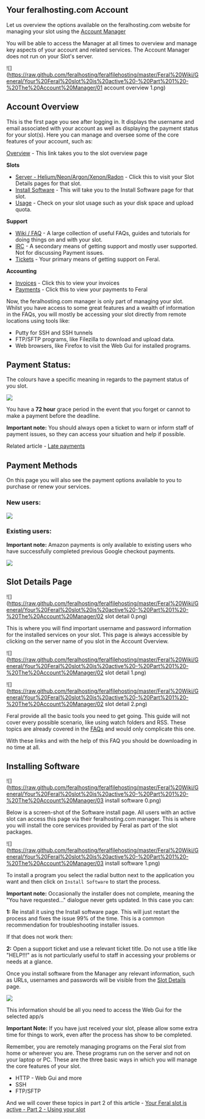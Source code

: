 
Your feralhosting.com Account
---

Let us overview the options available on the feralhosting.com website for managing your slot using the [Account Manager](https://www.feralhosting.com/manager/) 

You will be able to access the Manager at all times to overview and manage key aspects of your account and related services. The Account Manager does not run on your Slot's server.

![](https://raw.github.com/feralhosting/feralfilehosting/master/Feral%20Wiki/General/Your%20Feral%20slot%20is%20active%20-%20Part%201%20-%20The%20Account%20Manager/01 account overview 1.png)

Account Overview
---

This is the first page you see after logging in. It displays the username and email associated with your account as well as displaying the payment status for your slot(s). Here you can manage and oversee some of the core features of your account, such as:

[Overview](https://www.feralhosting.com/manager/) - This link takes you to the slot overview page

**Slots**

- [Server - Helium/Neon/Argon/Xenon/Radon](https://www.feralhosting.com/manager/slot/) - Click this to visit your Slot Details pages for that slot.
- [Install Software](https://www.feralhosting.com/manager/slot/install) - This will take you to the Install Software page for that slot.
- [Usage](https://www.feralhosting.com/manager/slot/usage) - Check on your slot usage such as your disk space and upload quota.

**Support**

- [Wiki / FAQ](https://www.feralhosting.com/faq/) - A large collection of useful FAQs, guides and tutorials for doing things on and with your slot.
- [IRC](https://www.feralhosting.com/chat) - A secondary means of getting support and mostly user supported. Not for discussing Payment issues.
- [Tickets](https://www.feralhosting.com/manager/tickets/) -  Your primary means of getting support on Feral.

**Accounting**

- [Invoices](https://www.feralhosting.com/manager/invoices) - Click this to view your invoices
- [Payments](https://www.feralhosting.com/manager/payments) - Click this to view your payments to Feral

Now, the feralhosting.com manager is only part of managing your slot. Whilst you have access to some great features and a wealth of information in the FAQs, you will mostly be accessing your slot directly from remote locations using tools like: 

- Putty for SSH and SSH tunnels
- FTP/SFTP programs, like Filezilla to download and upload data.
- Web browsers, like Firefox to visit the Web Gui for installed programs.

Payment Status:
---

The colours have a specific meaning in regards to the payment status of you slot.

![](https://raw.github.com/feralhosting/feralfilehosting/master/Feral%20Wiki/General/Your%20Feral%20slot%20is%20active%20-%20Part%201%20-%20The%20Account%20Manager/paymentstatus.png)

You have a **72 hour** grace period in the event that you forget or cannot to make a payment before the deadline. 

**Important note:** You should always open a ticket to warn or inform staff of payment issues, so they can access your situation and help if possible.

Related article - [Late payments](https://www.feralhosting.com/faq/view?question=8)

Payment Methods
---

On this page you will also see the payment options available to you to purchase or renew your services.

### New users:

![](https://raw.github.com/feralhosting/feralfilehosting/master/Feral%20Wiki/General/Your%20Feral%20slot%20is%20active%20-%20Part%201%20-%20The%20Account%20Manager/payment-new.png)

### Existing users:

**Important note:** Amazon payments is only available to existing users who have successfully completed previous Google checkout payments.

![](https://raw.github.com/feralhosting/feralfilehosting/master/Feral%20Wiki/General/Your%20Feral%20slot%20is%20active%20-%20Part%201%20-%20The%20Account%20Manager/payment.png)

Slot Details Page
---

![](https://raw.github.com/feralhosting/feralfilehosting/master/Feral%20Wiki/General/Your%20Feral%20slot%20is%20active%20-%20Part%201%20-%20The%20Account%20Manager/02 slot detail 0.png)

This is where you will find important username and password information for the installed services on your slot. This page is always accessible by clicking on the server name of you slot in the Account Overview.

![](https://raw.github.com/feralhosting/feralfilehosting/master/Feral%20Wiki/General/Your%20Feral%20slot%20is%20active%20-%20Part%201%20-%20The%20Account%20Manager/02 slot detail 1.png)

![](https://raw.github.com/feralhosting/feralfilehosting/master/Feral%20Wiki/General/Your%20Feral%20slot%20is%20active%20-%20Part%201%20-%20The%20Account%20Manager/02 slot detail 2.png)

Feral provide all the basic tools you need to get going. This guide will not cover every possible scenario, like using watch folders and RSS. These topics are already covered in the [FAQs](https://www.feralhosting.com/faq/) and would only complicate this one. 

With these links and with the help of this FAQ you should be downloading in no time at all.

Installing Software
---

![](https://raw.github.com/feralhosting/feralfilehosting/master/Feral%20Wiki/General/Your%20Feral%20slot%20is%20active%20-%20Part%201%20-%20The%20Account%20Manager/03 install software 0.png)

Below is a screen-shot of the Software install page. All users with an active slot can access this page via their feralhosting.com manager. This is where you will install the core services provided by Feral as part of the slot packages.

![](https://raw.github.com/feralhosting/feralfilehosting/master/Feral%20Wiki/General/Your%20Feral%20slot%20is%20active%20-%20Part%201%20-%20The%20Account%20Manager/03 install software 1.png)

To install a program you select the radial button next to the application you want and then click on `Install Software` to start the process.

**Important note:** Occasionally the installer does not complete, meaning the "You have requested..." dialogue never gets updated. In this case you can:

**1:** Re install it using the Install software page. This will just restart the process and fixes the issue 99% of the time. This is a common recommendation for troubleshooting installer issues.

If that does not work then:

**2:** Open a  support ticket and use a relevant ticket title. Do not use a title like "HELP!!!" as is not particularly useful to staff in accessing your problems or needs at a glance.

Once you install software from the Manager any relevant information, such as URLs, usernames and passwords will be visible from the [Slot Details](https://www.feralhosting.com/manager/slot/?) page.

![](https://raw.github.com/feralhosting/feralfilehosting/master/Feral%20Wiki/0%20Generic/slot_detail_link.png)

This information should be all you need to access the Web Gui for the selected app/s

**Important Note:** If you have just received your slot, please allow some extra time for things to work, even after the process has show to be completed.

Remember, you are remotely managing programs on the Feral slot from home or wherever you are. These programs run on the server and not on your laptop or PC. These are the three basic ways in which you will manage the core features of your slot.

- HTTP - Web Gui and more
- SSH
- FTP/SFTP

And we will cover these topics in part 2 of this article - [Your Feral slot is active - Part 2 - Using your slot](https://www.feralhosting.com/faq/view?question=225)




